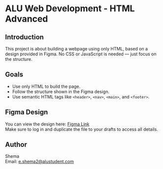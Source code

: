 # ALU Web Development - HTML Advanced

## Introduction

This project is about building a webpage using only HTML, based on a design provided in Figma. No CSS or JavaScript is needed — just focus on the structure.

## Goals

- Use only HTML to build the page.
- Follow the structure shown in the Figma design.
- Use semantic HTML tags like `<header>`, `<nav>`, `<main>`, and `<footer>`.

## Figma Design

You can view the design here: [Figma Link](#)  
Make sure to log in and duplicate the file to your drafts to access all details.

## Author

Shema  
Email: e.shema2@alustudent.com

